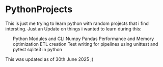 # PythonProjects
<p>
  This is just me trying to learn python with random projects that i find intersting.
  Just an Update on things i wanted to learn during this: <br>
  <ol>
    Python Modules and CLI
    Numpy
    Pandas
    Performance and Memory optimization
    ETL creation
    Test writing for pipelines using unittest and pytest
    sqlite3 in python
  </ol>
  This was updated as of 30th June 2025 ;) <br>
</p>
